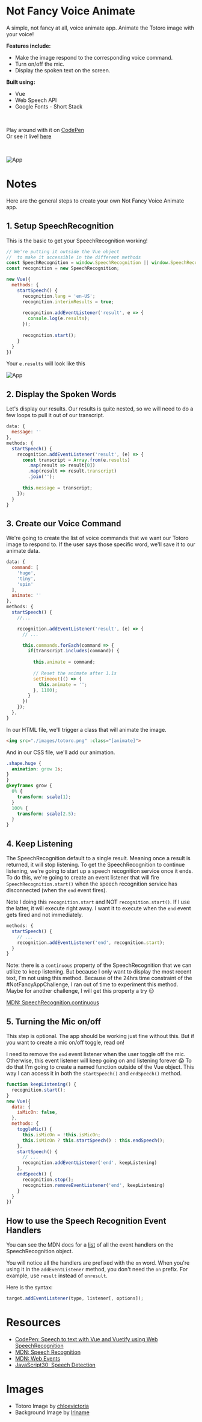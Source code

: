 # Not Fancy Voice Animate

A simple, not fancy at all, voice animate app. Animate the Totoro image with your voice!

**Features include:**
- Make the image respond to the corresponding voice command.
- Turn on/off the mic.
- Display the spoken text on the screen.

**Built using:**
- Vue
- Web Speech API
- Google Fonts - Short Stack

<br>

Play around with it on [CodePen](https://codepen.io/samanthaming/pen/)  
Or see it live! [here](https://samanthaming.github.io/not-fancy-voice-animate/)

<br>

![App](images/not-fancy-voice-command.png)

# Notes

Here are the general steps to create your own Not Fancy Voice Animate app.

## 1. Setup SpeechRecognition

This is the basic to get your SpeechRecognition working!

```javascript
// We're putting it outside the Vue object 
//  to make it accessible in the different methods
const SpeechRecognition = window.SpeechRecognition || window.SpeechRecognition;
const recognition = new SpeechRecognition;

new Vue({
  methods: {
    startSpeech() {
      recognition.lang = 'en-US';
      recognition.interimResults = true;
  
      recognition.addEventListener('result', e => {
        console.log(e.results);
      });
  
      recognition.start();
    }
  }
})
```

Your `e.results` will look like this

![App](images/speech-recognition-event-results.png)

## 2. Display the Spoken Words

Let's display our results. Our results is quite nested, so we will need to do a few loops to pull it out of our transcript.

```javascript
data: {
  message: ''
},
methods: {
  startSpeech() {
    recognition.addEventListener('result', (e) => {
      const transcript = Array.from(e.results)
        .map(result => result[0])
        .map(result => result.transcript)
        .join('');
      
      this.message = transcript;
    });
  }
}
```

## 3. Create our Voice Command

We're going to create the list of voice commands that we want our Totoro image to respond to. If the user says those specific word, we'll save it to our animate data.

```javascript
data: {
  command: [
    'huge',
    'tiny',
    'spin'
  ],
  animate: ''
},
methods: {
  startSpeech() {
    //...

    recognition.addEventListener('result', (e) => {
      // ...

      this.commands.forEach(command => {
        if(transcript.includes(command)) {
          
          this.animate = command;
          
          // Reset the animate after 1.1s
          setTimeout(() => {
            this.animate = '';
          }, 1100);
        }
      })
    });
  },
}
```

In our HTML file, we'll trigger a class that will animate the image.

```html
<img src="./images/totoro.png" :class="[animate]">
```

And in our CSS file, we'll add our animation.

```css
.shape.huge {
  animation: grow 1s;
}
}
@keyframes grow {
  0% {
    transform: scale(1);
  }
  100% {
    transform: scale(2.5);
  }
}
```

## 4. Keep Listening

The SpeechRecognition default to a single result. Meaning once a result is returned, it will stop listening. To get the SpeechRecognition to continue listening, we're going to start up a speech recognition service once it ends. To do this, we're going to create an event listener that will fire `SpeechRecognition.start()` when the speech recognition service has disconnected (when the `end` event fires).

Note I doing this `recognition.start` and NOT `recognition.start()`. If I use the latter, it will execute right away. I want it to execute when the `end` event gets fired and not immediately.

```javascript
methods: {
  startSpeech() {
    // ...
    recognition.addEventListener('end', recognition.start);
  }
}
```

Note: there is a `continuous` property of the SpeechRecognition that we can utilize to keep listening. But because I only want to display the most recent text, I'm not using this method. Because of the 24hrs time constraint of the #NotFancyAppChallenge, I ran out of time to experiment this method. Maybe for another challenge, I will get this property a try 😉

[MDN: SpeechRecognition.continuous](https://developer.mozilla.org/en-US/docs/Web/API/SpeechRecognition/continuous)

## 5. Turning the Mic on/off

This step is optional. The app should be working just fine without this. But if you want to create a mic on/off toggle, read on!

I need to remove the `end` event listener when the user toggle off the mic. Otherwise, this event listener will keep going on and listening forever 😱 To do that I'm going to create a named function outside of the Vue object. This way I can access it in both the `startSpeech()` and `endSpeech()` method.

```javascript
function keepListening() {
  recognition.start();
}
new Vue({
  data: {
    isMicOn: false,
  },
  methods: {
    toggleMic() {
      this.isMicOn = !this.isMicOn;
      this.isMicOn ? this.startSpeech() : this.endSpeech();
    },
    startSpeech() {
      // ...
      recognition.addEventListener('end', keepListening)
    },
    endSpeech() {
      recognition.stop();
      recognition.removeEventListener('end', keepListening)
    }
  }
})
```

## How to use the Speech Recognition Event Handlers

You can see the MDN docs for a [list](https://developer.mozilla.org/en-US/docs/Web/API/SpeechRecognition#Event_handlers) of all the event handlers on the SpeechRecognition object.

You will notice all the handlers are prefixed with the `on` word. When you're using it in the `addEventListener` method, you don't need the `on` prefix. For example, use `result` instead of `onresult`.

Here is the syntax:

```javascript
target.addEventListener(type, listener[, options]);
```

# Resources

- [CodePen: Speech to text with Vue and Vuetify using Web SpeechRecognition](https://codepen.io/JamieCurnow/pen/ZoxVQg)
- [MDN: Speech Recognition](https://developer.mozilla.org/en-US/docs/Web/API/SpeechRecognition)
- [MDN: Web Events](https://developer.mozilla.org/en-US/docs/Web/Events)
- [JavaScript30: Speech Detection](https://github.com/wesbos/JavaScript30/blob/master/20%20-%20Speech%20Detection/index-FINISHED.html)

# Images

- Totoro Image by [chloevictoria](https://www.deviantart.com/chloevictoria/art/Totoro-211807815)
- Background Image by [Iriname](https://www.deviantart.com/iriname/art/TOTORO-217717011)
